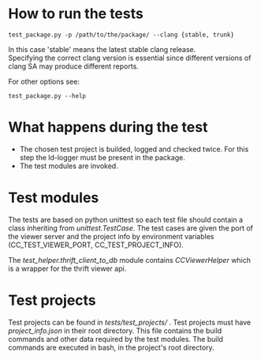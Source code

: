 # How to run the tests
~~~~~~{.sh}
test_package.py -p /path/to/the/package/ --clang {stable, trunk}
~~~~~~
In this case 'stable' means the latest stable clang release.  
Specifying the correct clang version is essential since different versions of clang SA may produce different reports.

For other options see:
~~~~~~{.sh}
test_package.py --help
~~~~~~


# What happens during the test
 * The chosen test project is builded, logged and checked twice. For this step the ld-logger must be present in the package.
 * The test modules are invoked.


# Test modules
The tests are based on python unittest so each test file should contain a class inheriting from _unittest.TestCase_.
The test cases are given the port of the viewer server and the project info by environment variables (CC_TEST_VIEWER_PORT, CC_TEST_PROJECT_INFO).

The _test_helper.thrift_client_to_db_ module contains _CCViewerHelper_ which is a wrapper for the thrift viewer api.


# Test projects
Test projects can be found in _tests/test_projects/_ .
Test projects must have _project_info.json_ in their root directory. This file contains the build commands and other data required by the test modules.
The build commands are executed in bash, in the project's root directory.
